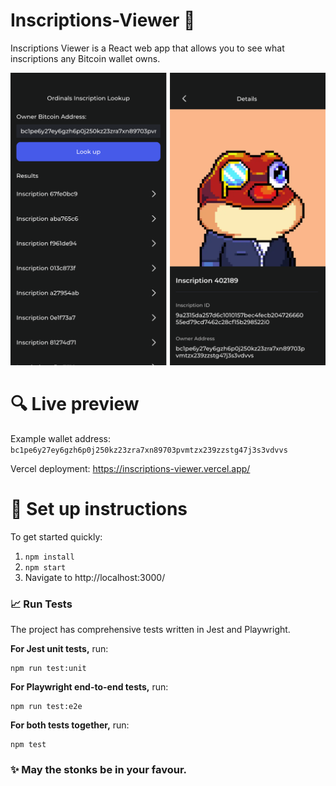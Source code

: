 # Inscriptions-Viewer 🚀

Inscriptions Viewer is a React web app that allows you to see what inscriptions any Bitcoin wallet owns.

<img src="/screenshots/preview.png" alt="Main and Detail screens" width="750"/>

# 🔍 Live preview

Example wallet address: `bc1pe6y27ey6gzh6p0j250kz23zra7xn89703pvmtzx239zzstg47j3s3vdvvs`

Vercel deployment: https://inscriptions-viewer.vercel.app/

# 🔧 Set up instructions

To get started quickly:

1. `npm install`
2. `npm start`
3. Navigate to http://localhost:3000/

### 📈 Run Tests

The project has comprehensive tests written in Jest and Playwright.

**For Jest unit tests,** run:

```
npm run test:unit
```

**For Playwright end-to-end tests,** run:

```
npm run test:e2e
```

**For both tests together,** run:

```
npm test
```

### ✨ May the stonks be in your favour.
